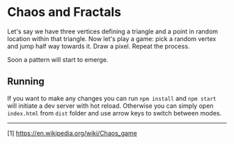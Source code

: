 # Chaos and Fractals

Let's say we have three vertices defining a triangle and a point in random location within that triangle. Now let's play a game: pick a random vertex and jump half way towards it. Draw a pixel. Repeat the process.

Soon a pattern will start to emerge. 


## Running

If you want to make any changes you can run `npm install` and `npm start` will initiate a dev server with hot reload. Otherwise you can simply open `index.html` from `dist` folder and use arrow keys to switch between modes.

---

[1] https://en.wikipedia.org/wiki/Chaos_game
